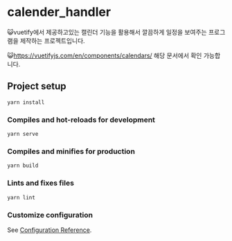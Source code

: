 # calender_handler

😺vuetify에서 제공하고있는 캘린더 기능을 활용해서 깔끔하게 일정을 보여주는 프로그램을 제작하는 프로젝트입니다.

😺https://vuetifyjs.com/en/components/calendars/ 해당 문서에서 확인 가능합니다.

## Project setup
```
yarn install
```

### Compiles and hot-reloads for development
```
yarn serve
```

### Compiles and minifies for production
```
yarn build
```

### Lints and fixes files
```
yarn lint
```

### Customize configuration
See [Configuration Reference](https://cli.vuejs.org/config/).
